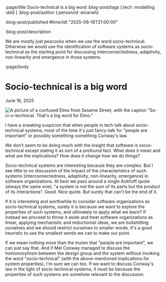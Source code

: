 :page/title Socio-technical is a big word
:blog-post/tags [:tech :modelling :ddd ]
:blog-post/author {:person/id :einarwh}

:blog-post/published #time/ldt "2025-06-16T21:00:00"

:blog-post/description

We are mostly just peacocks when we use the word socio-technical. Otherwise we would use the identification of software systems as socio-technical as the starting point for discussing interconnectedness, adaptivity, non-linearity and emergence in those systems.

:page/body

# Socio-technical is a big word

<p class="blog-post-date">June 16, 2025</p>

![A picture of a confused Elmo from Sesame Street, with the caption "So-ci-o-technical. That's a big word for Elmo."](/images/so-ci-o-technical-w500.jpg)

I have a sneaking suspicion that when people in tech talk about socio-technical systems, most of the time it's just fancy-talk for "people are important" or possibly something-something Conway's law.

We don't seem to be doing much with the insight that software is socio-technical except stating it as sort of a profound fact. What does it mean and what are the implications? How does it change how we do things?

Socio-technical systems are interesting because they are complex. But I see little to no discussion of the impact of the characteristics of such systems (interconnectedness, adaptivity, non-linearity, emergence) in software organizations. At best we pass around a single Ackhoff quote (always the same one): "a system is not the sum of its parts but the product of its interactions". Good. Nice quote. But surely that can't be the end of it.

If it is interesting and worthwhile to consider software organizations as socio-technical systems, surely it is because we want to explore the properties of such systems, and ultimately to apply what we learn? If instead we proceed to throw it aside and treat software organizations as linear, applying mechanistic and reductionist ideas, we are bullshitting ourselves and we should restrict ourselves to smaller words. It's a good heuristic to use the smallest words we can to make our point.

If we mean nothing more than the truism that "people are important", we can just say that. And if Mel Conway managed to discuss the homomorphism between the design group and the system without invoking the word "socio-technical" (with the above-mentioned implications for system properties), I'm sure we can too. If we want to discuss Conway's law in the light of socio-technical systems, it must be because the properties of such systems are somehow relevant to the discussion.
